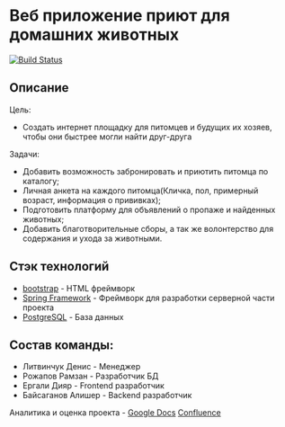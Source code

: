 # Веб приложение приют для домашних животных


[![Build Status](https://travis-ci.org/joemccann/dillinger.svg?branch=master)](https://travis-ci.org/joemccann/dillinger)

## Описание
Цель: 
- Cоздать интернет площадку для питомцев и будущих их хозяев, чтобы они быстрее могли найти друг-друга

Задачи:
- Добавить возможность забронировать и приютить питомца по каталогу;
- Личная анкета на каждого питомца(Кличка, пол, примерный возраст, информация о прививках);
- Подготовить платформу для объявлений о пропаже и найденных животных;
- Добавить благотворительные сборы, а так же волонтерство для содержания и ухода за животными.


## Стэк технологий


- [bootstrap](https://getbootstrap.com/) - HTML фреймворк
- [Spring Framework](https://spring.io/projects/spring-framework) - Фреймворк для разработки серверной части проекта
- [PostgreSQL](https://www.postgresql.org) - База данных


## Состав команды:
- Литвинчук Денис - Менеджер
- Рожапов Рамзан - Разработчик БД
- Ергали Дияр - Frontend разработчик
- Байсаганов Алишер - Backend разработчик


Аналитика и оценка проекта - [Google Docs](https://docs.google.com/document/d/1SRsy1MeXleZJSUzGBcLxID2DwRN5u4SCSIJswNrg-pY/edit?usp=sharing)
[Confluence](https://casdsadsa.atlassian.net/l/cp/110pqxfH)
